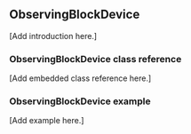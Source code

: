 ## ObservingBlockDevice

[Add introduction here.]

### ObservingBlockDevice class reference

[Add embedded class reference here.]

### ObservingBlockDevice example

[Add example here.]
